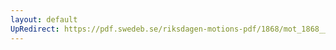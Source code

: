 ```yaml
---
layout: default
UpRedirect: https://pdf.swedeb.se/riksdagen-motions-pdf/1868/mot_1868__ak__00078/mot_1868__ak__00078_002.pdf
---
```

